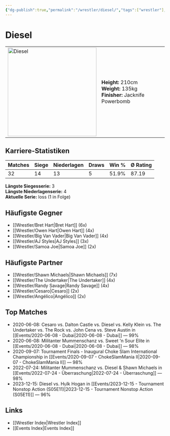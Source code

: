 ```yaml
---
{"dg-publish":true,"permalink":"/wrestler/diesel/","tags":["wrestler"],"noteIcon":"","created":"2025-08-11T09:33:18.356+02:00"}
---
```



# Diesel

<table>
<tr>
<td><img src="Diesel.png" width="280" alt="Diesel"></td>
<td>
<b>Height:</b> 210cm<br>
<b>Weight:</b> 135kg<br>
<b>Finisher:</b> Jacknife Powerbomb<br>
</td>
</tr>
</table>

## Karriere-Statistiken

| Matches | Siege | Niederlagen | Draws | Win % | Ø Rating |
|---------|-------|-------------|-------|-------|-----------|
| 32 | 14 | 13 | 5 | 51.9% | 87.19 |

**Längste Siegesserie:** 3<br>**Längste Niederlagenserie:** 4<br>**Aktuelle Serie:** loss (1 in Folge)


## Häufigste Gegner
- [[Wrestler/Bret Hart\|Bret Hart]] (6x)
- [[Wrestler/Owen Hart\|Owen Hart]] (4x)
- [[Wrestler/Big Van Vader\|Big Van Vader]] (4x)
- [[Wrestler/AJ Styles\|AJ Styles]] (3x)
- [[Wrestler/Samoa Joe\|Samoa Joe]] (2x)

## Häufigste Partner
- [[Wrestler/Shawn Michaels\|Shawn Michaels]] (7x)
- [[Wrestler/The Undertaker\|The Undertaker]] (4x)
- [[Wrestler/Randy Savage\|Randy Savage]] (4x)
- [[Wrestler/Cesaro\|Cesaro]] (2x)
- [[Wrestler/Angélico\|Angélico]] (2x)

## Top Matches
- 2020-06-08: Cesaro  vs. Dalton Castle vs. Diesel vs. Kelly Klein vs. The Undertaker  vs. The Rock vs. John Cena vs. Steve Austin in [[Events/2020-06-08 - Dubai\|2020-06-08 - Dubai]] — 99%
- 2020-06-08: Militanter Mummenschanz vs. Sweet 'n Sour Elite in [[Events/2020-06-08 - Dubai\|2020-06-08 - Dubai]] — 98%
- 2020-09-07: Tournament Finals - Inaugural Choke Slam International Championship in [[Events/2020-09-07 - ChokeSlamMania II\|2020-09-07 - ChokeSlamMania II]] — 98%
- 2022-07-24: Militanter Mummenschanz vs. Diesel & Shawn Michaels in [[Events/2022-07-24 - Überraschung\|2022-07-24 - Überraschung]] — 98%
- 2023-12-15: Diesel vs. Hulk Hogan in [[Events/2023-12-15 - Tournament Nonstop Action (S05E11)\|2023-12-15 - Tournament Nonstop Action (S05E11)]] — 96%

## Links
- [[Wrestler Index\|Wrestler Index]]
- [[Events Index\|Events Index]]
